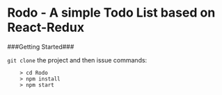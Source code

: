 Rodo - A simple Todo List based on React-Redux
===


###Getting Started###

`git clone` the project and then issue commands:

```
	> cd Rodo
	> npm install
	> npm start
```
